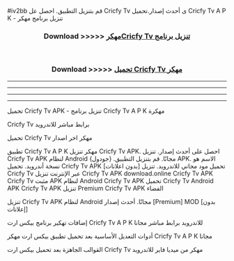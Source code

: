 #iv2bb قم بتنزيل التطبيق. احصل عل Cricfy Tv  ى أحدث إصدار.تحميل Cricfy Tv  A P K - تنزيل برنامج مهكر



<div align="center">
<h3>Download >>>>> <a href="https://ar-sites.web.app/?ar= Cricfy Tv ">مهكرCricfy Tv  تنزيل برنامج</a></h3><br>

<h3>Download >>>>> <a href="https://ar-sites.web.app/?ar= Cricfy Tv ">تحميل Cricfy Tv  مهكر</a></h3>
</div>


----------------------------------------------------------

----------------------------------------------------------

----------------------------------------------------------

----------------------------------------------------------


تحميل Cricfy Tv  APK - تنزيل برنامج Cricfy Tv  A P K مهكرة

Cricfy Tv  برابط مباشر للاندرويد

تحميل Cricfy Tv  مهكر اخر اصدار

تطبيق Cricfy Tv  A P K مهكر
تنزيل Cricfy Tv  APK. احصل على أحدث إصدار.
تنزيل Cricfy Tv  APK لنظام Android مجانًا.
قم بتنزيل التطبيق. {جودول} APK. الاسم هو نسخة أندرويد.
تحميل Cricfy Tv  APK [بدون اعلانات]
تحميل مود مجاني للاندرويد.
تنزيل Cricfy Tv  عبر الإنترنت
تنزيل Cricfy Tv  APK
download.online Cricfy Tv  APK
Cricfy Tv  مثبت APK لنظام Android
Cricfy Tv  APK
تحميل Cricfy Tv  Android APK
Cricfy Tv  APK تنزيل Premium
Cricfy Tv  APK الفضاء

تنزيل Cricfy Tv  APK لنظام Android مجانًا. أحدث إصدار [Premium] MOD [بدون إعلانات]

إضافات تهكير برنامج بيكس ارت Cricfy Tv  A P K للاندرويد برابط مباشر مجانا

أدوات التعديل الأساسية بعد تحميل تطبيق بيكس ارت مهكر Cricfy Tv  A P K مجانا

القوالب الجاهزة بعد تحميل بيكس ارت Cricfy Tv  مهكر من ميديا فاير للاندرويد



